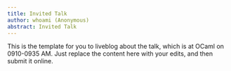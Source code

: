 ```yaml
---
title: Invited Talk
author: whoami (Anonymous)
abstract: Invited Talk
---
```


This is the template for you to liveblog about the talk,
which is at OCaml on 0910-0935 AM.  Just replace the content here
with your edits, and then submit it online.
